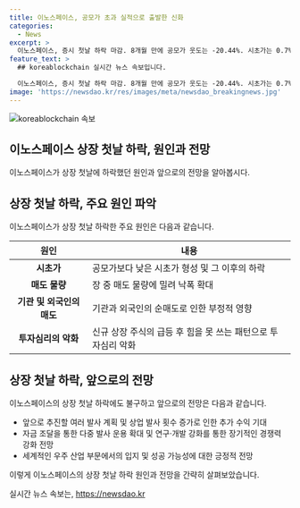 ```yaml
---
title: 이노스페이스, 공모가 초과 실적으로 출발한 신화
categories:
  - News
excerpt: >
  이노스페이스, 증시 첫날 하락 마감. 8개월 만에 공모가 웃도는 -20.44%. 시초가는 0.7% 높은 4만3900원. 기관과 외국인 각각 560억원어치, 50억원어치 주식 순매도. 상장 기념식 후 청약 경쟁률 기록했던 만큼 예상보다 하락한 결과. IPO 단계에서는 성공적이었으나, 첫날 하락으로 투자심리 악화. 3개월 후 유통 물량이 68%로 늘어나며 투자자들의 우려 커져. 코스닥시장도 불안한 분위기. 이노스페이스는 앞으로의 상업 발사를 통한 흐름에 영향 받을 전망.
feature_text: >
  ## koreablockchain 실시간 뉴스 속보입니다.

  이노스페이스, 증시 첫날 하락 마감. 8개월 만에 공모가 웃도는 -20.44%. 시초가는 0.7% 높은 4만3900원. 기관과 외국인 각각 560억원어치, 50억원어치 주식 순매도. 상장 기념식 후 청약 경쟁률 기록했던 만큼 예상보다 하락한 결과. IPO 단계에서는 성공적이었으나, 첫날 하락으로 투자심리 악화. 3개월 후 유통 물량이 68%로 늘어나며 투자자들의 우려 커져. 코스닥시장도 불안한 분위기. 이노스페이스는 앞으로의 상업 발사를 통한 흐름에 영향 받을 전망.
image: 'https://newsdao.kr/res/images/meta/newsdao_breakingnews.jpg'
---
```


<p><img src="https://newsdao.kr/res/images/meta/newsdao_breakingnews.jpg" alt="koreablockchain 속보" /></p>

<h2 data-ke-size="size26">이노스페이스 상장 첫날 하락, 원인과 전망</h2>

<p data-ke-size="size16">이노스페이스가 상장 첫날에 하락했던 원인과 앞으로의 전망을 알아봅시다.</p>

<h2 data-ke-size="size24">상장 첫날 하락, 주요 원인 파악</h2>

<p data-ke-size="size16">이노스페이스가 상장 첫날 하락한 주요 원인은 다음과 같습니다.</p>

<table>
<thead>
<tr>
<th>원인</th>
<th>내용</th>
</tr>
</thead>
<tbody>
<tr>
<td style="text-align: center; height: 17px;"><b>시초가</b></td>
<td>공모가보다 낮은 시초가 형성 및 그 이후의 하락</td>
</tr>
<tr>
<td style="text-align: center; height: 17px;"><b>매도 물량</b></td>
<td>장 중 매도 물량에 밀려 낙폭 확대</td>
</tr>
<tr>
<td style="text-align: center; height: 17px;"><b>기관 및 외국인의 매도</b></td>
<td>기관과 외국인의 순매도로 인한 부정적 영향</td>
</tr>
<tr>
<td style="text-align: center; height: 17px;"><b>투자심리의 악화</b></td>
<td>신규 상장 주식의 급등 후 힘을 못 쓰는 패턴으로 투자심리 악화</td>
</tr>
</tbody>
</table>

<h2 data-ke-size="size24">상장 첫날 하락, 앞으로의 전망</h2>

<p data-ke-size="size16">이노스페이스의 상장 첫날 하락에도 불구하고 앞으로의 전망은 다음과 같습니다.</p>

<ul>
<li>앞으로 추진할 여러 발사 계획 및 상업 발사 횟수 증가로 인한 추가 수익 기대</li>
<li>자금 조달을 통한 다중 발사 운용 확대 및 연구·개발 강화를 통한 장기적인 경쟁력 강화 전망</li>
<li>세계적인 우주 산업 부문에서의 입지 및 성공 가능성에 대한 긍정적 전망</li>
</ul>

<p>이렇게 이노스페이스의 상장 첫날 하락 원인과 전망을 간략히 살펴보았습니다.</p>
실시간 뉴스 속보는, <a href="https://newsdao.kr" rel="dofollow">https://newsdao.kr</a>


